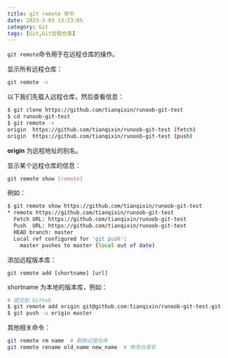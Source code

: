 ```yaml
---
title: git remote 命令
date: 2023-3-03 13:23:05
category: Git
tags: [Git,Git远程仓库]
---
```

``git remote``命令用于在远程仓库的操作。

显示所有远程仓库：

```bash
git remote -v
```

以下我们先载入远程仓库，然后查看信息：

```bash
$ git clone https://github.com/tianqixin/runoob-git-test  
$ cd runoob-git-test
$ git remote -v  
origin  https://github.com/tianqixin/runoob-git-test (fetch)  
origin  https://github.com/tianqixin/runoob-git-test (push)
```

**origin** 为远程地址的别名。

显示某个远程仓库的信息：

```bash
git remote show [remote]
```

例如：

```bash
$ git remote show https://github.com/tianqixin/runoob-git-test
* remote https://github.com/tianqixin/runoob-git-test
  Fetch URL: https://github.com/tianqixin/runoob-git-test
  Push  URL: https://github.com/tianqixin/runoob-git-test
  HEAD branch: master
  Local ref configured for 'git push':
    master pushes to master (local out of date)
```

添加远程版本库：

```
git remote add [shortname] [url]
```

shortname 为本地的版本库，例如：

```bash
# 提交到 Github
$ git remote add origin git@github.com:tianqixin/runoob-git-test.git
$ git push -u origin master
```

其他相关命令：

```bash
git remote rm name  # 删除远程仓库
git remote rename old_name new_name  # 修改仓库名
```
